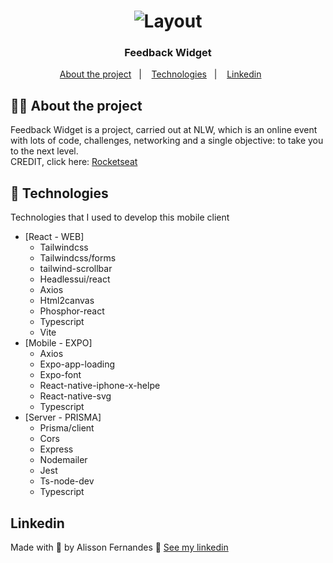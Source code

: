<h1 align="center">
  <img alt="Layout" src="https://res.cloudinary.com/dbdv7jazw/image/upload/v1654039166/Capa_dujidn.png">
</h1>

<h3 align="center">  
  Feedback Widget
</h3>

<p align="center">
  <a href="#%EF%B8%8F-about-the-project">About the project</a>&nbsp;&nbsp;&nbsp;|&nbsp;&nbsp;&nbsp;
  <a href="#-technologies">Technologies</a>&nbsp;&nbsp;&nbsp;|&nbsp;&nbsp;&nbsp;
  <a href="#-linkedin">Linkedin</a>&nbsp;&nbsp;&nbsp;&nbsp;&nbsp;&nbsp;
</p>

## 🧒🏽 About the project

Feedback Widget is a project, carried out at NLW, which is an online event with lots of code, challenges, networking and a single objective: to take you to the next level.</br>
CREDIT, click here: [Rocketseat](https://nextlevelweek.com/)</br>

## 🚀 Technologies

Technologies that I used to develop this mobile client

- [React - WEB]
  - Tailwindcss
  - Tailwindcss/forms
  - tailwind-scrollbar
  - Headlessui/react
  - Axios
  - Html2canvas
  - Phosphor-react
  - Typescript
  - Vite
- [Mobile - EXPO]
  - Axios
  - Expo-app-loading
  - Expo-font
  - React-native-iphone-x-helpe
  - React-native-svg
  - Typescript
- [Server - PRISMA]
  - Prisma/client
  - Cors
  - Express
  - Nodemailer
  - Jest
  - Ts-node-dev
  - Typescript

## Linkedin
Made with 💜 by Alisson Fernandes 👋 [See my linkedin](https://www.linkedin.com/in/alisson-fernandes-417bb0137/)




